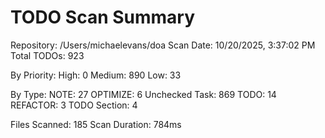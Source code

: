 TODO Scan Summary
=================
Repository: /Users/michaelevans/doa
Scan Date: 10/20/2025, 3:37:02 PM
Total TODOs: 923

By Priority:
  High: 0
  Medium: 890
  Low: 33

By Type:
  NOTE: 27
  OPTIMIZE: 6
  Unchecked Task: 869
  TODO: 14
  REFACTOR: 3
  TODO Section: 4

Files Scanned: 185
Scan Duration: 784ms